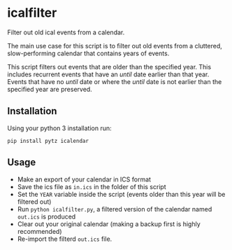 # icalfilter
Filter out old ical events from a calendar.

The main use case for this script is to filter out old events from a cluttered, slow-performing calendar that contains years of events.

This script filters out events that are older than the specified year. This includes recurrent events that have an *until* date earlier than that year. Events that have no *until* date or where the *until* date is not earlier than the specified year are preserved.

## Installation
Using your python 3 installation run:

```
pip install pytz icalendar
```

## Usage
* Make an export of your calendar in ICS format
* Save the ics file as `in.ics` in the folder of this script
* Set the `YEAR` variable inside the script (events older than this year will be filtered out)
* Run `python icalfilter.py`, a filtered version of the calendar named `out.ics` is produced
* Clear out your original calendar (making a backup first is highly recommended)
* Re-import the filterd `out.ics` file.



